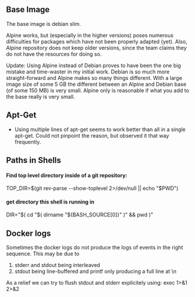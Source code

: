 

## Base Image

The base image is debian slim.

Alpine works, but (especially in the higher versions) poses numerous difficulties for
packages which have not been properly adapted (yet). Also, Alpine repository does not
keep older versions, since the team claims they do not have the resources for doing so.

Update: Using Alpine instead of Debian proves to have been the one big mistake and time-waster
in my initial work. Debian is so much more straight-forward and Alpine makes so many things different.
With a large image size of some 5 GB the different between an Alpine and Debian base (of some 150 MB) 
is very small. Alpine only is reasonable if what you add to the base really is very small.


## Apt-Get
* Using multiple lines of apt-get seems to work better than all in a single apt-get. Could not pinpoint the
reason, but observed it that way frequently.

## Paths in Shells

#### Find top level directory inside of a git repository:
TOP_DIR=$(git rev-parse --show-toplevel 2>/dev/null || echo "$PWD")

#### get directory this shell is running in
DIR="$( cd "$( dirname "${BASH_SOURCE[0]}" )" && pwd )"

## Docker logs

Sometimes the docker logs do not produce the logs of events in the right sequence. This may be due to
1. stderr and stdout being interleaved
2. stdout being line-buffered and printf only producing a full line at \n

As a relief we can try to flush stdout and stderr explicitely using:
  exec 1>&1 2>&2